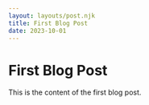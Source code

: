 ```yaml
---
layout: layouts/post.njk
title: First Blog Post
date: 2023-10-01
---
```


# First Blog Post

This is the content of the first blog post.